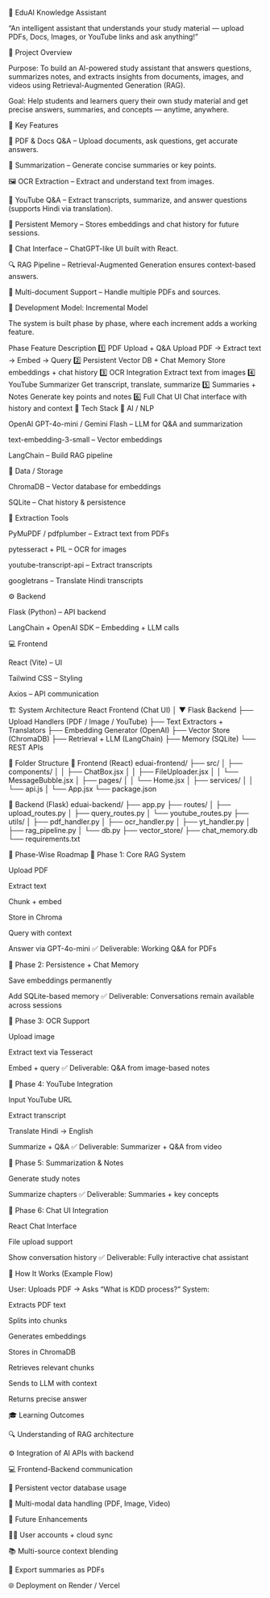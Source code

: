 🧠 EduAI Knowledge Assistant

“An intelligent assistant that understands your study material — upload PDFs, Docs, Images, or YouTube links and ask anything!”

🎯 Project Overview

Purpose:
To build an AI-powered study assistant that answers questions, summarizes notes, and extracts insights from documents, images, and videos using Retrieval-Augmented Generation (RAG).

Goal:
Help students and learners query their own study material and get precise answers, summaries, and concepts — anytime, anywhere.

🚀 Key Features

📄 PDF & Docs Q&A – Upload documents, ask questions, get accurate answers.

🧠 Summarization – Generate concise summaries or key points.

🖼️ OCR Extraction – Extract and understand text from images.

🎥 YouTube Q&A – Extract transcripts, summarize, and answer questions (supports Hindi via translation).

💾 Persistent Memory – Stores embeddings and chat history for future sessions.

💬 Chat Interface – ChatGPT-like UI built with React.

🔍 RAG Pipeline – Retrieval-Augmented Generation ensures context-based answers.

🧰 Multi-document Support – Handle multiple PDFs and sources.

🧱 Development Model: Incremental Model

The system is built phase by phase, where each increment adds a working feature.

Phase	Feature	Description
1️⃣	PDF Upload + Q&A	Upload PDF → Extract text → Embed → Query
2️⃣	Persistent Vector DB + Chat Memory	Store embeddings + chat history
3️⃣	OCR Integration	Extract text from images
4️⃣	YouTube Summarizer	Get transcript, translate, summarize
5️⃣	Summaries + Notes	Generate key points and notes
6️⃣	Full Chat UI	Chat interface with history and context
🧰 Tech Stack
🧠 AI / NLP

OpenAI GPT-4o-mini / Gemini Flash – LLM for Q&A and summarization

text-embedding-3-small – Vector embeddings

LangChain – Build RAG pipeline

💾 Data / Storage

ChromaDB – Vector database for embeddings

SQLite – Chat history & persistence

📄 Extraction Tools

PyMuPDF / pdfplumber – Extract text from PDFs

pytesseract + PIL – OCR for images

youtube-transcript-api – Extract transcripts

googletrans – Translate Hindi transcripts

⚙️ Backend

Flask (Python) – API backend

LangChain + OpenAI SDK – Embedding + LLM calls

💻 Frontend

React (Vite) – UI

Tailwind CSS – Styling

Axios – API communication

🏗️ System Architecture
React Frontend (Chat UI)
    │
    ▼
Flask Backend
 ├── Upload Handlers (PDF / Image / YouTube)
 ├── Text Extractors + Translators
 ├── Embedding Generator (OpenAI)
 ├── Vector Store (ChromaDB)
 ├── Retrieval + LLM (LangChain)
 ├── Memory (SQLite)
 └── REST APIs

📂 Folder Structure
🔹 Frontend (React)
eduai-frontend/
├── src/
│   ├── components/
│   │   ├── ChatBox.jsx
│   │   ├── FileUploader.jsx
│   │   └── MessageBubble.jsx
│   ├── pages/
│   │   └── Home.jsx
│   ├── services/
│   │   └── api.js
│   └── App.jsx
└── package.json

🔹 Backend (Flask)
eduai-backend/
├── app.py
├── routes/
│   ├── upload_routes.py
│   ├── query_routes.py
│   └── youtube_routes.py
├── utils/
│   ├── pdf_handler.py
│   ├── ocr_handler.py
│   ├── yt_handler.py
│   ├── rag_pipeline.py
│   └── db.py
├── vector_store/
├── chat_memory.db
└── requirements.txt

🧭 Phase-Wise Roadmap
📍 Phase 1: Core RAG System

Upload PDF

Extract text

Chunk + embed

Store in Chroma

Query with context

Answer via GPT-4o-mini
✅ Deliverable: Working Q&A for PDFs

📍 Phase 2: Persistence + Chat Memory

Save embeddings permanently

Add SQLite-based memory
✅ Deliverable: Conversations remain available across sessions

📍 Phase 3: OCR Support

Upload image

Extract text via Tesseract

Embed + query
✅ Deliverable: Q&A from image-based notes

📍 Phase 4: YouTube Integration

Input YouTube URL

Extract transcript

Translate Hindi → English

Summarize + Q&A
✅ Deliverable: Summarizer + Q&A from video

📍 Phase 5: Summarization & Notes

Generate study notes

Summarize chapters
✅ Deliverable: Summaries + key concepts

📍 Phase 6: Chat UI Integration

React Chat Interface

File upload support

Show conversation history
✅ Deliverable: Fully interactive chat assistant

🧠 How It Works (Example Flow)

User: Uploads PDF → Asks “What is KDD process?”
System:

Extracts PDF text

Splits into chunks

Generates embeddings

Stores in ChromaDB

Retrieves relevant chunks

Sends to LLM with context

Returns precise answer

🎓 Learning Outcomes

🔍 Understanding of RAG architecture

⚙️ Integration of AI APIs with backend

💻 Frontend-Backend communication

💾 Persistent vector database usage

🧠 Multi-modal data handling (PDF, Image, Video)

🧩 Future Enhancements

🧑‍💼 User accounts + cloud sync

📚 Multi-source context blending

🧾 Export summaries as PDFs

🌐 Deployment on Render / Vercel

